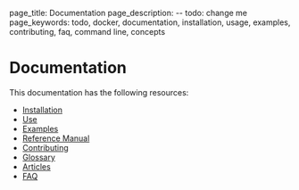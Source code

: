 page_title: Documentation
page_description: -- todo: change me
page_keywords: todo, docker, documentation, installation, usage, examples, contributing, faq, command line, concepts

# Documentation

This documentation has the following resources:

-   [Installation](../installation/)
-   [Use](../use/)
-   [Examples](../examples/)
-   [Reference Manual](../reference/)
-   [Contributing](../contributing/)
-   [Glossary](../terms/)
-   [Articles](../articles/)
-   [FAQ](../faq/)

